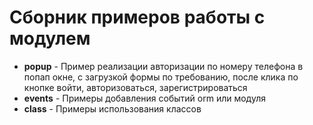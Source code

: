 #  Сборник примеров работы с модулем

* **popup** -  Пример реализации авторизации по номеру телефона в попап окне, с загрузкой формы по требованию, после клика по кнопке войти, авторизоваться, зарегистрироваться
* **events** -  Примеры добавления событий orm или модуля
* **class** - Примеры использования классов
